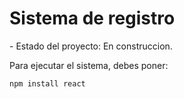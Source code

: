 <h1>Sistema de registro</h1>
- Estado del proyecto: En construccion.


Para ejecutar el sistema, debes poner: 

``npm install react``

